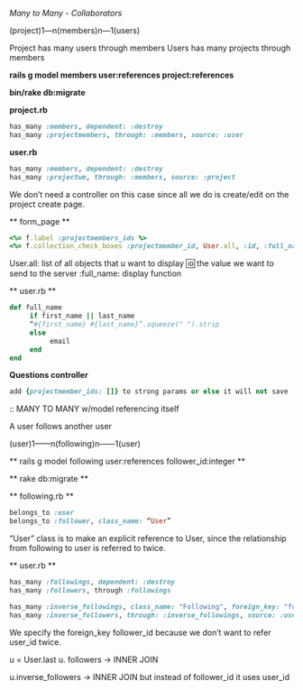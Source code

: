 *Many to Many - Collaborators*

(project)1—n(members)n—1(users)

Project has many users through members
Users has many projects through members

**rails g model members user:references project:references**

**bin/rake db:migrate**


**project.rb**

```ruby
has_many :members, dependent: :destroy
has_many :projectmembers, through: :members, source: :user
```

**user.rb**
```ruby
has_many :members, dependent: :destroy
has_many :projectwm, through: :members, source: :project
```

We don’t need a controller on this case since all we do is create/edit on the project create page.


** form_page **

```ruby
<%= f.label :projectmembers_ids %>
<%= f.collection_check_boxes :projectmember_id, User.all, :id, :full_name %>
```

User.all: list of all objects that u want to display
:id: the value we want to send to the server
:full_name: display function


** user.rb **
```ruby
def full_name
     if first_name || last_name
     “#{first_name} #{last_name}”.squeeze(" ").strip
     else
          email
     end
end
```

**Questions controller**
```ruby
add {projectmember_ids: []} to strong params or else it will not save
````

:: MANY TO MANY w/model referencing itself

A user follows another user

(user)1——n(following)n——1(user)

** rails g model following user:references follower_id:integer **

** rake db:migrate **

** following.rb **
```ruby
belongs_to :user
belongs_to :follower, class_name: “User”   
```
“User” class is to make an explicit reference to User, since the relationship from following to user is referred to twice.

** user.rb **
```ruby
has_many :followings, dependent: :destroy
has_many :followers, through :followings

has_many :inverse_followings, class_name: "Following", foreign_key: "follower_id"
has_many :inverse_followers, through: :inverse_followings, source: :user
```
We specify the foreign_key follower_id because we don’t want to refer user_id twice.

u = User.last
u. followers
-> INNER JOIN

u.inverse_followers
-> INNER JOIN but instead of follower_id it uses user_id

